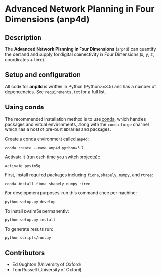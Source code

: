Advanced Network Planning in Four Dimensions (anp4d)
=========================================================

Description
-----------

The **Advanced Network Planning in Four Dimensions** (`anp4d`) can quantify the demand
and supply for digital connectivity in Four Dimensions (x, y, z, coordinates + time).

Setup and configuration
-----------------------

All code for **anp4d** is written in
Python (Python>=3.5) and has a number of dependencies.
See `requirements.txt` for a full list.

Using conda
-----------

The recommended installation method is to use [conda](http://conda.pydata.org/miniconda.html),
which handles packages and virtual environments, along with the `conda-forge` channel which
has a host of pre-built libraries and packages.

Create a conda environment called `anp4d`:

    conda create --name anp4d python=3.7

Activate it (run each time you switch projects)::

    activate pysim5g

First, install required packages including `fiona`, `shapely`, `numpy`, and `rtree`:

    conda install fiona shapely numpy rtree

For development purposes, run this command once per machine:

    python setup.py develop

To install pysim5g permanently:

    python setup.py install

To generate results run:

    python scripts/run.py

Contributors
------------

- Ed Oughton (University of Oxford)
- Tom Russell (University of Oxford)
